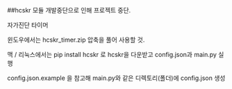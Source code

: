 ##hcskr 모듈 개발중단으로 인해 프로젝트 중단.

자가진단 타이머

윈도우에서는 hcskr_timer.zip 압축을 풀어 사용할 것.

맥 / 리눅스에서는 pip install hcskr 로 hcskr을 다운받고 config.json과 main.py 실행

config.json.example 을 참고해 main.py와 같은 디렉토리(폴더)에 config.json 생성
